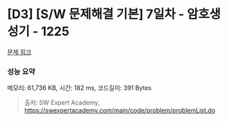 # [D3] [S/W 문제해결 기본] 7일차 - 암호생성기 - 1225 

[문제 링크](https://swexpertacademy.com/main/code/problem/problemDetail.do?contestProbId=AV14uWl6AF0CFAYD) 

### 성능 요약

메모리: 61,736 KB, 시간: 182 ms, 코드길이: 391 Bytes



> 출처: SW Expert Academy, https://swexpertacademy.com/main/code/problem/problemList.do